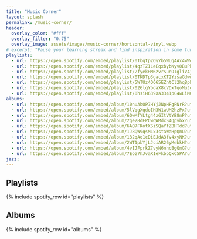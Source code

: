 ```yaml
---
title: "Music Corner"
layout: splash
permalink: /music-corner/
header:
  overlay_color: "#fff"
  overlay_filter: "0.75"
  overlay_image: assets/images/music-corner/horizontal-vinyl.webp
# excerpt: "Pause your learning streak and find inspiration in some tunes"
playlists:
  - url: https://open.spotify.com/embed/playlist/0Tbqtp2OyYb5WUqAAx4wWd?utm_source=generator&theme=0
  - url: https://open.spotify.com/embed/playlist/4qzTZILeEqxbybKyv0BuPh?utm_source=generator&theme=0
  - url: https://open.spotify.com/embed/playlist/2fyekHM6zvrSunOIgliV4j?utm_source=generator&theme=0
  - url: https://open.spotify.com/embed/playlist/0TKDTp3gacxKT2YzsaGdww?utm_source=generator&theme=0
  - url: https://open.spotify.com/embed/playlist/5WTUz4O665EZntCl2hqBpb?utm_source=generator&theme=0
  - url: https://open.spotify.com/embed/playlist/02GlgYbdaX8cVDxTqoMuJg?utm_source=generator&theme=0
  - url: https://open.spotify.com/embed/playlist/0hsiH639Xa3341pC4wLiMO?utm_source=generator&theme=0
albums:
  - url: https://open.spotify.com/embed/album/10nuAbOP7HYjJNpHFgPNrR?utm_source=generator&theme=0
  - url: https://open.spotify.com/embed/album/5lVqgXqdoIH3W1wUM2hzPx?utm_source=generator&theme=0
  - url: https://open.spotify.com/embed/album/6QwMfYLtg44zGItVtYB8mP?utm_source=generator&theme=0
  - url: https://open.spotify.com/embed/album/2ge28dEPCwqWMdxS4Qpvbx?utm_source=generator&theme=0
  - url: https://open.spotify.com/embed/album/6AQ7FKotXSiSQaYfZBHTdd?utm_source=generator&theme=0
  - url: https://open.spotify.com/embed/album/1J8QW9qsMLx3staWaHpQmU?utm_source=generator&theme=0
  - url: https://open.spotify.com/embed/album/132qAo1cDiEJdA3fv4xyNK?utm_source=generator&theme=0
  - url: https://open.spotify.com/embed/album/2WT1pbYjLJciAR26yMebkH?utm_source=generator&theme=0
  - url: https://open.spotify.com/embed/album/4vIJFprkZ7vyN6nhcBgQmG?utm_source=generator&theme=0
  - url: https://open.spotify.com/embed/album/7Eoz7hJvaX1eFkbpQxC5PA?utm_source=generator&theme=0
jazz:
---
```


## Playlists

{% include spotify_row id="playlists" %}

## Albums

{% include spotify_row id="albums" %}
